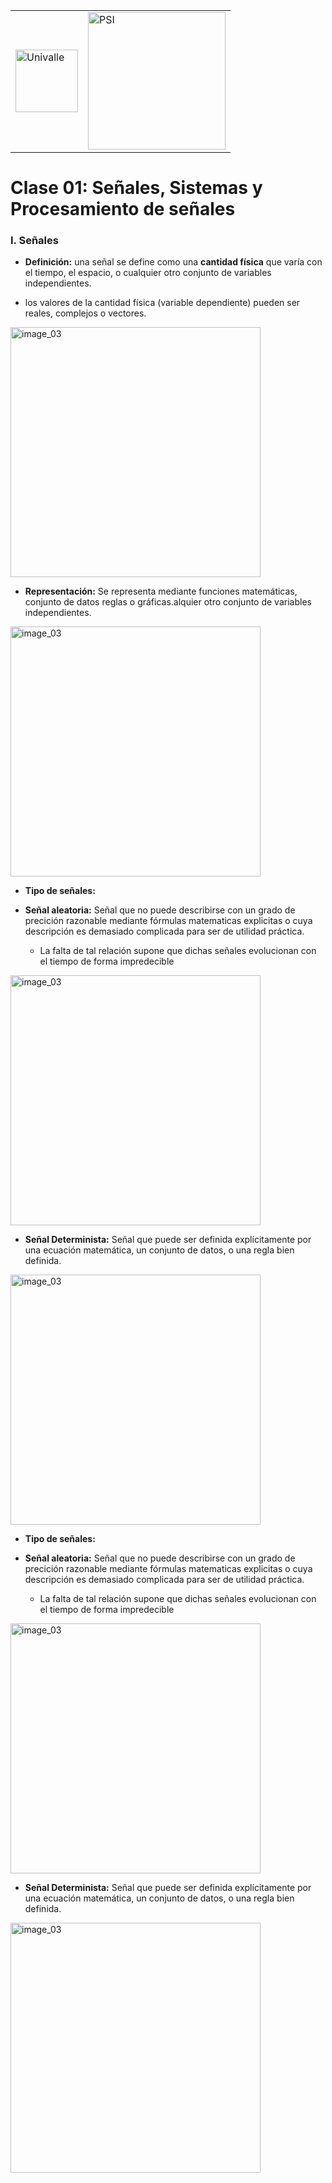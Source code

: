 <table>
<tbody>
<tr>
<td><img width="100px" src="https://upload.wikimedia.org/wikipedia/commons/e/eb/Univalle.svg" alt="Univalle"> </td>
<td><img width="220px" src="https://i.ibb.co/6vdWxb4/PSI-LOGO.png" alt="PSI"></td>
</tr>
</tbody>
</table>


# Clase 01: Señales, Sistemas y Procesamiento de señales 


### I. Señales 

*   **Definición:** una señal se define como una **cantidad física** que varía con el tiempo, el espacio, o cualquier otro conjunto de variables independientes.

-    los valores de la cantidad física (variable dependiente) pueden ser reales, complejos o vectores. 


<img width="400px" src="https://i.ibb.co/3Np54SX/mux-imagen.gif" alt="image_03">

*   **Representación:** Se representa mediante funciones matemáticas, conjunto de datos reglas o gráficas.alquier otro conjunto de variables independientes.


<img width="400px" src="https://i.ibb.co/3Np54SX/mux-imagen.gif" alt="image_03">


*   **Tipo de señales:** 

-    **Señal aleatoria:**  Señal que no puede describirse con un grado de precición razonable mediante fórmulas  matematicas explicitas  o cuya descripción es demasiado complicada para ser de utilidad práctica.

     -    La  falta de tal relación supone  que dichas señales  evolucionan con el tiempo de forma impredecible

<img width="400px" src="https://i.ibb.co/3Np54SX/mux-imagen.gif" alt="image_03">


-    **Señal Determinista:**  Señal que puede ser definida explícitamente por una ecuación matemática, un conjunto de datos, o una regla bien definida.


<img width="400px" src="https://i.ibb.co/3Np54SX/mux-imagen.gif" alt="image_03">

*   **Tipo de señales:** 

-    **Señal aleatoria:**  Señal que no puede describirse con un grado de precición razonable mediante fórmulas  matematicas explicitas  o cuya descripción es demasiado complicada para ser de utilidad práctica.

     -    La  falta de tal relación supone  que dichas señales  evolucionan con el tiempo de forma impredecible

<img width="400px" src="https://i.ibb.co/3Np54SX/mux-imagen.gif" alt="image_03">


-    **Señal Determinista:**  Señal que puede ser definida explícitamente por una ecuación matemática, un conjunto de datos, o una regla bien definida.


<img width="400px" src="https://i.ibb.co/3Np54SX/mux-imagen.gif" alt="image_03">



